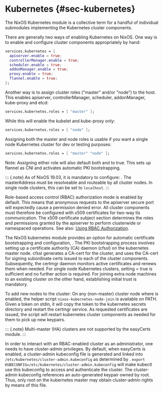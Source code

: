 # Kubernetes {#sec-kubernetes}

The NixOS Kubernetes module is a collective term for a handful of
individual submodules implementing the Kubernetes cluster components.

There are generally two ways of enabling Kubernetes on NixOS. One way is
to enable and configure cluster components appropriately by hand:

```nix
services.kubernetes = {
  apiserver.enable = true;
  controllerManager.enable = true;
  scheduler.enable = true;
  addonManager.enable = true;
  proxy.enable = true;
  flannel.enable = true;
};
```

Another way is to assign cluster roles ("master" and/or "node") to
the host. This enables apiserver, controllerManager, scheduler,
addonManager, kube-proxy and etcd:

```nix
services.kubernetes.roles = [ "master" ];
```

While this will enable the kubelet and kube-proxy only:

```nix
services.kubernetes.roles = [ "node" ];
```

Assigning both the master and node roles is usable if you want a single
node Kubernetes cluster for dev or testing purposes:

```nix
services.kubernetes.roles = [ "master" "node" ];
```

Note: Assigning either role will also default both
[](#opt-services.kubernetes.flannel.enable)
and [](#opt-services.kubernetes.easyCerts)
to true. This sets up flannel as CNI and activates automatic PKI bootstrapping.

::: {.note}
As of NixOS 19.03, it is mandatory to configure:
[](#opt-services.kubernetes.masterAddress).
The masterAddress must be resolveable and routeable by all cluster nodes.
In single node clusters, this can be set to `localhost`.
:::

Role-based access control (RBAC) authorization mode is enabled by
default. This means that anonymous requests to the apiserver secure port
will expectedly cause a permission denied error. All cluster components
must therefore be configured with x509 certificates for two-way tls
communication. The x509 certificate subject section determines the roles
and permissions granted by the apiserver to perform clusterwide or
namespaced operations. See also: [ Using RBAC
Authorization](https://kubernetes.io/docs/reference/access-authn-authz/rbac/).

The NixOS kubernetes module provides an option for automatic certificate
bootstrapping and configuration,
[](#opt-services.kubernetes.easyCerts).
The PKI bootstrapping process involves setting up a certificate authority (CA)
daemon (cfssl) on the kubernetes master node. cfssl generates a CA-cert
for the cluster, and uses the CA-cert for signing subordinate certs issued
to each of the cluster components. Subsequently, the certmgr daemon monitors
active certificates and renews them when needed. For single node Kubernetes
clusters, setting [](#opt-services.kubernetes.easyCerts)
= true is sufficient and no further action is required. For joining extra node
machines to an existing cluster on the other hand, establishing initial
trust is mandatory.

To add new nodes to the cluster: On any (non-master) cluster node where
[](#opt-services.kubernetes.easyCerts)
is enabled, the helper script `nixos-kubernetes-node-join` is available on PATH.
Given a token on stdin, it will copy the token to the kubernetes secrets directory
and restart the certmgr service. As requested certificates are issued, the
script will restart kubernetes cluster components as needed for them to
pick up new keypairs.

::: {.note}
Multi-master (HA) clusters are not supported by the easyCerts module.
:::

In order to interact with an RBAC-enabled cluster as an administrator,
one needs to have cluster-admin privileges. By default, when easyCerts
is enabled, a cluster-admin kubeconfig file is generated and linked into
`/etc/kubernetes/cluster-admin.kubeconfig` as determined by
[](#opt-services.kubernetes.pki.etcClusterAdminKubeconfig).
`export KUBECONFIG=/etc/kubernetes/cluster-admin.kubeconfig` will make
kubectl use this kubeconfig to access and authenticate the cluster. The
cluster-admin kubeconfig references an auto-generated keypair owned by
root. Thus, only root on the kubernetes master may obtain cluster-admin
rights by means of this file.
